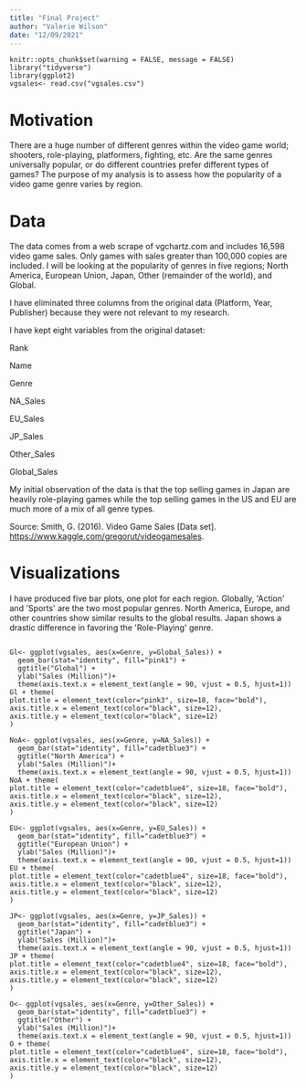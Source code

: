 ```yaml
---
title: "Final Project"
author: "Valerie Wilson"
date: "12/09/2021"
---
```


```{r setup, include=FALSE}
knitr::opts_chunk$set(warning = FALSE, message = FALSE)
library("tidyverse")
library(ggplot2)
vgsales<- read.csv("vgsales.csv")
```

# Motivation

There are a huge number of different genres within the video game world; shooters, role-playing, platformers, fighting, etc. Are the same genres universally popular, or do different countries prefer different types of games? The purpose of my analysis is to assess how the popularity of a video game genre varies by region.


# Data

The data comes from a web scrape of vgchartz.com and includes 16,598 video game sales. Only games with sales greater than 100,000 copies are included. I will be looking at the popularity of genres in five regions; North America, European Union, Japan, Other (remainder of the world), and Global.

I have eliminated three columns from the original data (Platform, Year, Publisher) because they were not relevant to my research.

I have kept eight variables from the original dataset:

Rank

Name

Genre

NA_Sales

EU_Sales

JP_Sales

Other_Sales

Global_Sales

My initial observation of the data is that the top selling games in Japan are heavily role-playing games while the top selling games in the US and EU are much more of a mix of all genre types.

Source: Smith, G. (2016). Video Game Sales [Data set]. https://www.kaggle.com/gregorut/videogamesales.

# Visualizations

I have produced five bar plots, one plot for each region. Globally, 'Action' and 'Sports' are the two most popular genres. North America, Europe, and other countries show similar results to the global results. Japan shows a drastic difference in favoring the 'Role-Playing' genre.

```{r}

Gl<- ggplot(vgsales, aes(x=Genre, y=Global_Sales)) + 
  geom_bar(stat="identity", fill="pink1") + 
  ggtitle("Global") + 
  ylab("Sales (Million)")+
  theme(axis.text.x = element_text(angle = 90, vjust = 0.5, hjust=1))
Gl + theme(
plot.title = element_text(color="pink3", size=18, face="bold"),
axis.title.x = element_text(color="black", size=12),
axis.title.y = element_text(color="black", size=12)
)

NoA<- ggplot(vgsales, aes(x=Genre, y=NA_Sales)) + 
  geom_bar(stat="identity", fill="cadetblue3") + 
  ggtitle("North America") + 
  ylab("Sales (Million)")+
  theme(axis.text.x = element_text(angle = 90, vjust = 0.5, hjust=1))
NoA + theme(
plot.title = element_text(color="cadetblue4", size=18, face="bold"),
axis.title.x = element_text(color="black", size=12),
axis.title.y = element_text(color="black", size=12)
)

EU<- ggplot(vgsales, aes(x=Genre, y=EU_Sales)) + 
  geom_bar(stat="identity", fill="cadetblue3") + 
  ggtitle("European Union") + 
  ylab("Sales (Million)")+
  theme(axis.text.x = element_text(angle = 90, vjust = 0.5, hjust=1))
EU + theme(
plot.title = element_text(color="cadetblue4", size=18, face="bold"),
axis.title.x = element_text(color="black", size=12),
axis.title.y = element_text(color="black", size=12)
)

JP<- ggplot(vgsales, aes(x=Genre, y=JP_Sales)) + 
  geom_bar(stat="identity", fill="cadetblue3") + 
  ggtitle("Japan") + 
  ylab("Sales (Million)")+
  theme(axis.text.x = element_text(angle = 90, vjust = 0.5, hjust=1))
JP + theme(
plot.title = element_text(color="cadetblue4", size=18, face="bold"),
axis.title.x = element_text(color="black", size=12),
axis.title.y = element_text(color="black", size=12)
)

O<- ggplot(vgsales, aes(x=Genre, y=Other_Sales)) + 
  geom_bar(stat="identity", fill="cadetblue3") + 
  ggtitle("Other") + 
  ylab("Sales (Million)")+
  theme(axis.text.x = element_text(angle = 90, vjust = 0.5, hjust=1))
O + theme(
plot.title = element_text(color="cadetblue4", size=18, face="bold"),
axis.title.x = element_text(color="black", size=12),
axis.title.y = element_text(color="black", size=12)
)
```
